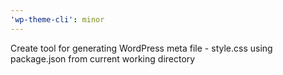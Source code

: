 ```yaml
---
'wp-theme-cli': minor
---
```


Create tool for generating WordPress meta file - style.css using package.json from current working directory
